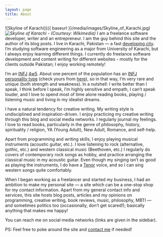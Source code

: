 ```yaml
---
layout: page
title: About
---
```


![Skyline of Karachi]({{ baseurl }}/media/images/Skyline_of_Karachi.jpg)
*![Skyline of Karachi - (Courtesy: Wikimedia)](url)*
I am a freelance software developer, writer and an entrepreneur. I am the guy behind this site and the author of its blog posts. I live in Karachi, Pakistan — a fast [developing city](http://en.wikipedia.org/wiki/Economy_of_Karachi). I’m studying software engineering as a major from University of Karachi, but I always enjoy learning different things. I currently do freelance software development and content writing for different websites - mostly for the clients outside Pakistan; I enjoy working remotely!

I’m an [INFJ](http://en.wikipedia.org/wiki/INFJ) [4w5](https://www.enneagraminstitute.com/type-4/). About one percent of the population has an [INFJ personality type](http://www.personalitypage.com/INFJ.html) (check yours from [here](http://www.16personalities.com/free-personality-test
)), so in that way, I’m very rare and unique (both strength and weakness). In a nutshell: I write better than I speak, I think before I speak, I’m highly sensitive and empath, I can’t speak louder, and I love to spend most of time alone reading books, playing / listening music and living in my idealist dreams.

I have a natural tendency for creative writing. My writing style is undisciplined and inspiration-driven. I enjoy practicing my creative writing through this blog and social media networks. I regularly journal my feelings. I love to read books, particularly in the genre of philosophy, history, spirituality / religion, YA (Young Adult), New Adult, Romance, and self-help.

Apart from programming and writing skills, I enjoy playing musical instruments (acoustic guitar, etc.). I love listening to rock (alternative, gothic, etc.) and western classical music (Beethoven, etc.) I regularly do covers of contemporary rock songs as hobby, and practice arranging the classical music in my acoustic guitar. Even though my singing isn’t as good as playing the instruments, I do have a [Tenor](http://en.wikipedia.org/wiki/Tenor) voice, and so I can sing western songs quite comfortably.

When I began working as a freelancer and started my business, I had an ambition to make my personal site — a site which can be a one-stop shop for my contact information. Apart from my general contact info and services, this site hosts blog posts, articles and my opinions on programming, creative writing, book reviews, music, philosophy, MBTI — and sometimes politics too (occasionally, don’t get scared!); basically anything that makes me happy!

You can reach me on social media networks (links are given in the sidebar).

PS: Feel free to poke around the site and [contact me]({{baseurl}}/contact) if needed!
